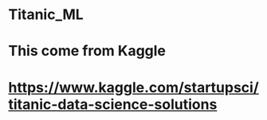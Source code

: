 # Titanic_ML
# This come from Kaggle
# https://www.kaggle.com/startupsci/titanic-data-science-solutions
